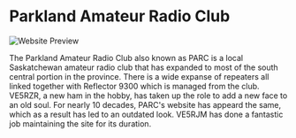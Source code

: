 # Parkland Amateur Radio Club

![Website Preview](https://github.com/user-attachments/assets/94d1f6c1-dbdb-4630-b773-39ed1ff31f28)

The Parkland Amateur Radio Club also known as PARC is a local Saskatchewan amateur radio club that has expanded to most of the south central portion in the province. There is a wide expanse of repeaters all linked together with Reflector 9300 which is managed from the club. VE5RZR, a new ham in the hobby, has taken up the role to add a new face to an old soul. For nearly 10 decades, PARC's website has appeard the same, which as a result has led to an outdated look. VE5RJM has done a fantastic job maintaining the site for its duration.
